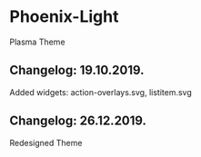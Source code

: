 # Phoenix-Light
Plasma Theme

Changelog: 19.10.2019.
---------------------

Added widgets: action-overlays.svg, listitem.svg

Changelog: 26.12.2019.
---------------------

Redesigned Theme
